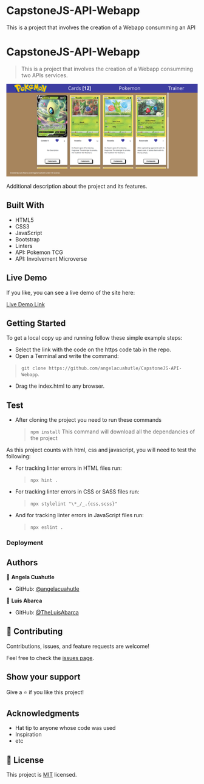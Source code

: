# CapstoneJS-API-Webapp
This is a project that involves the creation of a Webapp consumming an API


# CapstoneJS-API-Webapp

> This is a project that involves the creation of a Webapp consumming two APIs services.

![Desktop_image](./desktop_ver.png) 

Additional description about the project and its features.

## Built With

- HTML5
- CSS3
- JavaScript
- Bootstrap
- Linters
- API: Pokemon TCG
- API: Involvement Microverse
## Live Demo

If you like, you can see a live demo of the site here:

[Live Demo Link](https://angelacuahutle.github.io/CapstoneJS-API-Webapp/)

## Getting Started

To get a local copy up and running follow these simple example steps:

- Select the link with the code on the https code tab in the repo.
- Open a Terminal and write the command: 
> `git clone https://github.com/angelacuahutle/CapstoneJS-API-Webapp`.
- Drag the index.html to any browser.


## Test

- After cloning the project you need to run these commands

  > `npm install`
  > This command will download all the dependancies of the project

As this project counts with html, css and javascript, you will need to test the following:

- For tracking linter errors in HTML files run:

  > `npx hint .`

- For tracking linter errors in CSS or SASS  files run:

  > `npx stylelint "\*_/_.{css,scss}"`

- And for tracking linter errors in JavaScript files run:

  > `npx eslint .`

### Deployment



## Authors

👤 **Angela Cuahutle**
- GitHub: [@angelacuahutle](https://angelacuahutle/CapstoneJS-API-Webapp)

👤 **Luis Abarca**

- GitHub: [@TheLuisAbarca](https://github.com/TheLuisAbarca)

## 🤝 Contributing

Contributions, issues, and feature requests are welcome!

Feel free to check the [issues page](../../issues/).

## Show your support

Give a ⭐️ if you like this project!

## Acknowledgments

- Hat tip to anyone whose code was used
- Inspiration
- etc

## 📝 License

This project is [MIT](./MIT.md) licensed.
